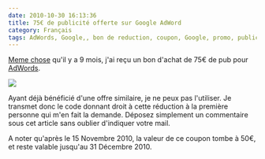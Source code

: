 ```yaml
---
date: 2010-10-30 16:13:36
title: 75€ de publicité offerte sur Google AdWord
category: Français
tags: AdWords, Google,, bon de reduction, coupon, Google, promo, publicite, voucher, Web
---
```


[Meme chose](http://kevin.deldycke.com/2010/02/google-adwords-bon-reduction-75-euros-offert/) qu'il y a 9 mois, j'ai reçu un bon d'achat de 75€ de pub pour [AdWords](http://www.google.fr/AdWord).

![](/uploads/2010/coupon.png)

Ayant déjà bénéficié d'une offre similaire, je ne peux pas l'utiliser. Je transmet donc le code donnant droit à cette réduction à la première personne qui m'en fait la demande. Déposez simplement un commentaire sous cet article sans oublier d'indiquer votre mail.

A noter qu'après le 15 Novembre 2010, la valeur de ce coupon tombe à 50€, et reste valable jusqu'au 31 Décembre 2010.
